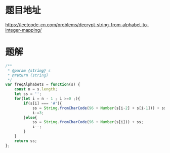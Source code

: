 # 题目地址
https://leetcode-cn.com/problems/decrypt-string-from-alphabet-to-integer-mapping/

# 题解
```js
/**
 * @param {string} s
 * @return {string}
 */
var freqAlphabets = function(s) {
    const n = s.length;
    let ss = '';
    for(let i = n - 1 ; i >=0 ;){
        if(s[i] === '#'){
            ss = String.fromCharCode(96 + Number(s[i-2] + s[i-1])) + ss;
            i-=3;
        }else{
            ss = String.fromCharCode(96 + Number(s[i])) + ss;
            i--;
        }
    }
    return ss;
};
```